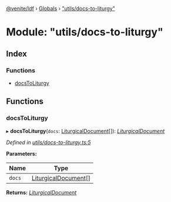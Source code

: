 [@venite/ldf](../README.md) › [Globals](../globals.md) › ["utils/docs-to-liturgy"](_utils_docs_to_liturgy_.md)

# Module: "utils/docs-to-liturgy"

## Index

### Functions

* [docsToLiturgy](_utils_docs_to_liturgy_.md#docstoliturgy)

## Functions

###  docsToLiturgy

▸ **docsToLiturgy**(`docs`: [LiturgicalDocument](../classes/_liturgical_document_.liturgicaldocument.md)[]): *[LiturgicalDocument](../classes/_liturgical_document_.liturgicaldocument.md)*

*Defined in [utils/docs-to-liturgy.ts:5](https://github.com/gbj/venite/blob/acef864/ldf/src/utils/docs-to-liturgy.ts#L5)*

**Parameters:**

Name | Type |
------ | ------ |
`docs` | [LiturgicalDocument](../classes/_liturgical_document_.liturgicaldocument.md)[] |

**Returns:** *[LiturgicalDocument](../classes/_liturgical_document_.liturgicaldocument.md)*
